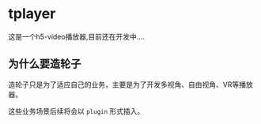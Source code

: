 # tplayer
这是一个h5-video播放器,目前还在开发中....

## 为什么要造轮子

造轮子只是为了适应自己的业务，主要是为了开发多视角、自由视角、VR等播放器。

这些业务场景后续将会以 `plugin` 形式插入。
